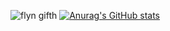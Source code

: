 
![flyn gifth](https://user-images.githubusercontent.com/94394836/167641982-c3e4750f-6db4-4bca-8885-269fe6c7aa7a.gif)
[![Anurag's GitHub stats](https://github-readme-stats.vercel.app/api?username=CamiloDiNardo)](https://github.com/anuraghazra/github-readme-stats)
